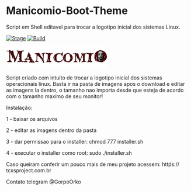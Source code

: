 # Manicomio-Boot-Theme
Script em Shell editavel para trocar a logotipo inicial dos sistemas Linux.

[![Stage](https://img.shields.io/badge/Release-Stable-brightgreen.svg)]()
[![Build](https://img.shields.io/badge/Supported_OS-Linux-orange.svg)]()


<img src="https://raw.githubusercontent.com/gorpo/Manicomio-Boot-Theme/master/manicomio/boot.png" width="55%"></img>

Script criado com intuito de trocar a logotipo inicial dos sistemas operacionais linux.
Basta ir na pasta de imagens apos o download e editar as imagens la dentro, o tamanho nao importa desde que esteja de acordo com o tamanho maximo de seu monitor!

Instalação:

 1 - baixar os arquivos

 2 - editar as imagens dentro da pasta

 3 - dar permissao para o installer: chmod 777 installer.sh

 4 - executar o installer como root: sudo ./installer.sh

 
Caso queiram conferir um pouco mais de meu projeto acessem:
httṕs:// tcxsproject.com.br

Contato telegram @GorpoOrko
